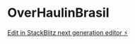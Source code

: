 # OverHaulinBrasil

[Edit in StackBlitz next generation editor ⚡️](https://stackblitz.com/~/github.com/Homero34/OverHaulinBrasil)
